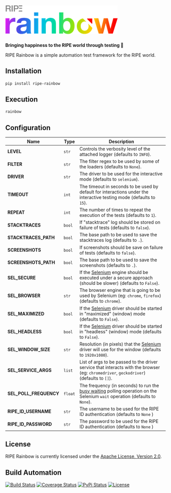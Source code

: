 # [![RIPE Rainbow](res/logo.png)](https://tech.platforme.com)

**Bringing happiness to the RIPE world through testing 🌈**

RIPE Rainbow is a simple automation test framework for the RIPE world.

## Installation

```bash
pip install ripe-rainbow
```

## Execution

```bash
rainbow
```

## Configuration

| Name | Type | Description |
| ----- | ----- | ----- |
| **LEVEL** | `str` | Controls the verbosity level of the attached logger (defaults to `INFO`). |
| **FILTER** | `str` | The filter regex to be used by some of the loaders (defaults to `None`). |
| **DRIVER** | `str` | The driver to be used for the interactive mode (defaults to `selenium`). |
| **TIMEOUT** | `int` | The timeout in seconds to be used by default for interactions under the interactive testing mode (defaults to `15`). |
| **REPEAT** | `int` | The number of times to repeat the execution of the tests (defaults to `1`). |
| **STACKTRACES** | `bool` | If "stacktrace" log should be stored on failure of tests (defaults to `false`). |
| **STACKTRACES_PATH** | `bool` | The base path to be used to save the stacktraces log (defaults to `.`). |
| **SCREENSHOTS** | `bool` | If screenshots should be save on failure of tests (defaults to `false`). |
| **SCREENSHOTS_PATH** | `bool` | The base path to be used to save the screenshots (defaults to `.`). |
| **SEL_SECURE** | `bool` | If the [Selenium](https://www.seleniumhq.org) engine should be executed under a secure approach (should be slower) (defaults to `False`). |
| **SEL_BROWSER** | `str` | The browser engine that is going to be used by Selenium (eg: `chrome`, `firefox`) (defaults to `chrome`). |
| **SEL_MAXIMIZED** | `bool` | If the [Selenium](https://www.seleniumhq.org) driver should be started in "maximized" (window) mode (defaults to `False`). |
| **SEL_HEADLESS** | `bool` | If the [Selenium](https://www.seleniumhq.org) driver should be started in "headless" (window) mode (defaults to `False`). |
| **SEL_WINDOW_SIZE** | `str` | Resolution (in pixels) that the [Selenium](https://www.seleniumhq.org) driver will use for the window (defaults to `1920x1080`). |
| **SEL_SERVICE_ARGS** | `list` | List of args to be passed to the driver service that interacts with the browser (eg: `chromedriver`, `geckodriver`) (defaults to `[]`). |
| **SEL_POLL_FREQUENCY** | `float` | The frequency (in seconds) to run the [busy waiting](https://en.wikipedia.org/wiki/Busy_waiting) polling operation on the Selenium `wait` operation (defaults to `None`). |
| **RIPE_ID_USERNAME** | `str` | The username to be used for the RIPE ID authentication (defaults to `None` ) |
| **RIPE_ID_PASSWORD** | `str` | The password to be used for the RIPE ID authentication (defaults to `None` ) |

## License

RIPE Rainbow is currently licensed under the [Apache License, Version 2.0](http://www.apache.org/licenses/).

## Build Automation

[![Build Status](https://travis-ci.org/ripe-tech/ripe-rainbow.svg?branch=master)](https://travis-ci.org/ripe-tech/ripe-rainbow)
[![Coverage Status](https://coveralls.io/repos/ripe-tech/ripe-rainbow/badge.svg?branch=master)](https://coveralls.io/r/ripe-tech/ripe-rainbow?branch=master)
[![PyPi Status](https://img.shields.io/pypi/v/ripe-rainbow.svg)](https://pypi.python.org/pypi/ripe-rainbow)
[![License](https://img.shields.io/badge/license-Apache%202.0-blue.svg)](https://www.apache.org/licenses/)
